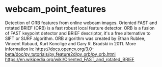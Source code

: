 # webcam_point_features
Detection of ORB features from online webcam images.
Oriented FAST and rotated BRIEF (ORB) is a fast robust local feature detector.
ORB is a fusion of FAST keypoint detector and BRIEF descriptor, it's a free alternative to SIFT or SURF algorithm.
ORB algorithm was created by Ethan Rublee, Vincent Rabaud, Kurt Konolige and Gary R. Bradski in 2011.
More information in:
https://docs.opencv.org/3.0-beta/doc/py_tutorials/py_feature2d/py_orb/py_orb.html
https://en.wikipedia.org/wiki/Oriented_FAST_and_rotated_BRIEF

